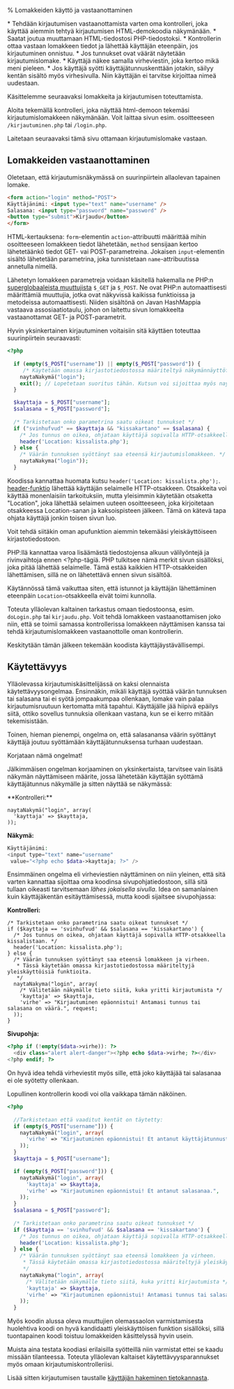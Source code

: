 % Lomakkeiden käyttö ja vastaanottaminen
<!-- order: 5 -->
<!-- tags: viikko3-php -->

<summary>
* Tehdään kirjautumisen vastaanottamista varten oma kontrolleri, joka käyttää aiemmin tehtyä kirjautumisen HTML-demokoodia näkymänään.
    * Saatat joutua muuttamaan HTML-tiedostosi PHP-tiedostoksi.
* Kontrollerin ottaa vastaan lomakkeen tiedot ja lähettää käyttäjän eteenpäin, jos kirjautuminen onnistuu.
* Jos tunnukset ovat väärät näytetään kirjautumislomake.
    * Käyttäjä näkee samalla virheviestin, joka kertoo mikä meni pieleen.
    * Jos käyttäjä syötti käyttäjätunnuskenttään jotakin, säilyy kentän sisältö myös virhesivulla. Niin käyttäjän ei tarvitse kirjoittaa nimeä uudestaan.
</summary>

Käsittelemme seuraavaksi lomakkeita ja kirjautumisen toteuttamista.

Aloita tekemällä kontrolleri, joka näyttää
html-demoon tekemäsi kirjautumislomakkeen
näkymänään. 
Voit laittaa sivun esim. osoitteeseen `/kirjautuminen.php`
tai `/login.php`. 

Laitetaan seuraavaksi tämä sivu ottamaan kirjautumislomake vastaan.

## Lomakkeiden vastaanottaminen

Oletetaan, että kirjautumisnäkymässä on suurinpiirtein allaolevan tapainen lomake.

~~~html
<form action="login" method="POST">
Käyttäjänimi: <input type="text" name="username" />
Salasana: <input type="password" name="password" />
<button type="submit">Kirjaudu</button>
</form>
~~~

HTML-kertauksena: `form`-elementin `action`-attribuutti määrittää 
mihin osoitteeseen lomakkeen tiedot lähetetään, 
`method` sensijaan kertoo lähetetäänkö tiedot GET- vai POST-parametreina.
Jokaisen `input`-elementin sisältö lähetetään parametrina, 
joka tunnistetaan `name`-attribuutissa annetulla nimellä.

Lähetetyn lomakkeen parametreja voidaan käsitellä hakemalla ne 
PHP:n [superglobaaleista muuttujista](http://php.net/manual/en/language.variables.superglobals.php)
`$_GET` ja `$_POST`. Ne ovat PHP:n automaattisesti määrittämiä muuttujia, jotka
ovat näkyvissä kaikissa funktioissa ja metodeissa automaattisesti.
Niiden sisältönä on Javan HashMappia vastaava assosiaatiotaulu, 
johon on laitettu sivun lomakkeelta vastaanottamat
GET- ja POST-parametrit.

Hyvin yksinkertainen kirjautuminen voitaisiin sitä käyttäen toteuttaa suurinpiirtein seuraavasti:

~~~php
<?php
  
  if (empty($_POST["username"]) || empty($_POST["password"]) {
     /* Käytetään omassa kirjastotiedostossa määriteltyä näkymännäyttöfunktioita */
    naytaNakymä("login");
    exit(); // Lopetetaan suoritus tähän. Kutsun voi sijoittaa myös naytaNakyma-funktioon, niin sitä ei tarvitse toistaa joka paikassa
  }

  $kayttaja = $_POST["username"];
  $salasana = $_POST["password"];
  
  /* Tarkistetaan onko parametrina saatu oikeat tunnukset */
  if ("svinhufvud" == $kayttaja && "kissakartano" == $salasana) {
    /* Jos tunnus on oikea, ohjataan käyttäjä sopivalla HTTP-otsakkeella kissalistaan. */
    header('Location: kissalista.php');
  } else {
    /* Väärän tunnuksen syöttänyt saa eteensä kirjautumislomakkeen. */
    naytaNakyma("login"));
  }
~~~

Koodissa kannattaa huomata kutsu `header('Location: kissalista.php');`.
[header-funktio](http://php.net/manual/en/function.header.php)
lähettää käyttäjän selaimelle HTTP-otsakkeen.
Otsakkeita voi käyttää monenlaisiin tarkoituksiin, mutta yleisimmin käytetään otsaketta "Location", 
joka lähettää selaimen uuteen osoitteeseen, joka kirjoitetaan otsakkeessa Location-sanan ja kaksoispisteen jälkeen.
Tämä on kätevä tapa ohjata käyttäjä jonkin toisen sivun luo.

Voit tehdä siitäkin oman apufunktion aiemmin tekemääsi yleiskäyttöiseen kirjastotiedostoon.

<alert>

PHP:llä kannattaa varoa lisäämästä tiedostojensa alkuun välilyöntejä 
ja rivinvaihtoja ennen &lt;?php-tägiä. PHP tulkitsee nämä merkit
sivun sisällöksi, joka pitää lähettää selaimelle. 
Tämä estää kaikkien HTTP-otsakkeiden lähettämisen, 
sillä ne on lähetettävä ennen sivun sisältöä.

Käytännössä tämä vaikuttaa siten, että istunnot 
ja käyttäjän lähettäminen eteenpäin `Location`-otsakkeella
eivät toimi kunnolla.

</alert>

Toteuta ylläolevan kaltainen tarkastus omaan tiedostoonsa, esim. `doLogin.php` tai `kirjaudu.php`. 
Voit tehdä lomakkeen vastaanottamisen joko niin, että se toimii samassa kontrollerissa lomakkeen näyttämisen kanssa tai tehdä
kirjautumislomakkeen vastaanottolle oman kontrollerin. 

Keskitytään tämän jälkeen tekemään koodista käyttäjäystävällisempi.

## Käytettävyys

Ylläolevassa kirjautumiskäsittelijässä on kaksi olennaista käytettävyysongelmaa.
Ensinnäkin, mikäli käyttäjä syöttää väärän tunnuksen tai salasana tai ei syötä jompaakumpaa ollenkaan, lomake vain palaa kirjautumisruutuun
kertomatta mitä tapahtui. 
Käyttäjälle jää hiipivä epäilys siitä, ottiko sovellus tunnuksia ollenkaan vastana, kun se ei kerro mitään tekemisistään.

Toinen, hieman pienempi, ongelma on, että salasanansa väärin syöttänyt käyttäjä joutuu syöttämään käyttäjätunnuksensa turhaan uudestaan.

Korjataan nämä ongelmat!

Jälkimmäisen ongelman korjaaminen on yksinkertaista, tarvitsee vain lisätä
näkymän näyttämiseen määrite, jossa lähetetään
käyttäjän syöttämä käyttäjätunnus näkymälle ja sitten näyttää se
näkymässä:

<sidebyside>
<column size="5">
**Kontrolleri:**

~~~inlinephp
naytaNakymä("login", array(
  'kayttaja' => $kayttaja,
));
~~~

</column>
<column size="7">

**Näkymä:**

~~~php
Käyttäjänimi:
<input type="text" name="username" 
 value="<?php echo $data->kayttaja; ?>" />
~~~

</column>
</sidebyside>

Ensimmäinen ongelma eli virheviestien näyttäminen on niin yleinen, että
sitä varten kannattaa sijoittaa oma koodinsa sivupohjatiedostoon,
sillä sitä tullaan oikeasti tarvitsemaan *lähes jokaisella sivulla*.
Idea on samanlainen kuin käyttäjäkentän esitäyttämisessä, mutta 
koodi sijaitsee sivupohjassa:

**Kontrolleri:**

~~~inlinephp
/* Tarkistetaan onko parametrina saatu oikeat tunnukset */
if ($kayttaja == 'svinhufvud' && $salasana == 'kissakartano') {
  /* Jos tunnus on oikea, ohjataan käyttäjä sopivalla HTTP-otsakkeella kissalistaan. */
  header('Location: kissalista.php');
} else {
  /* Väärän tunnuksen syöttänyt saa eteensä lomakkeen ja virheen.
   * Tässä käytetään omassa kirjastotiedostossa määriteltyjä yleiskäyttöisiä funktioita.
   */
  naytaNakyma("login", array(
    /* Välitetään näkymälle tieto siitä, kuka yritti kirjautumista */
    'kayttaja' => $kayttaja,
    'virhe' => "Kirjautuminen epäonnistui! Antamasi tunnus tai salasana on väärä.", request;
  ));
}
~~~

**Sivupohja:**

~~~php
<?php if (!empty($data->virhe)): ?>
  <div class="alert alert-danger"><?php echo $data->virhe; ?></div>
<?php endif; ?>
~~~

On hyvä idea tehdä virheviestit myös sille, että joko
käyttäjää tai salasanaa ei ole syötetty ollenkaan.

Lopullinen kontrollerin koodi voi olla vaikkapa tämän näköinen.

~~~php
<?php
  
  //Tarkistetaan että vaaditut kentät on täytetty:
  if (empty($_POST["username"])) {
    naytaNakymä("login", array(
      'virhe' => "Kirjautuminen epäonnistui! Et antanut käyttäjätunnusta.",
    ));
  }
  $kayttaja = $_POST["username"];

  if (empty($_POST["password"])) {
    naytaNakymä("login", array(
      'kayttaja' => $kayttaja,
      'virhe' => "Kirjautuminen epäonnistui! Et antanut salasanaa.",
    ));
  }
  $salasana = $_POST["password"];
  
  /* Tarkistetaan onko parametrina saatu oikeat tunnukset */
  if ($kayttaja == 'svinhufvud' && $salasana == 'kissakartano') {
    /* Jos tunnus on oikea, ohjataan käyttäjä sopivalla HTTP-otsakkeella kissalistaan. */
    header('Location: kissalista.php');
  } else {
    /* Väärän tunnuksen syöttänyt saa eteensä lomakkeen ja virheen.
     * Tässä käytetään omassa kirjastotiedostossa määriteltyjä yleiskäyttöisiä funktioita.
     */
    naytaNakyma("login", array(
      /* Välitetään näkymälle tieto siitä, kuka yritti kirjautumista */
      'kayttaja' => $kayttaja,
      'virhe' => "Kirjautuminen epäonnistui! Antamasi tunnus tai salasana on väärä.", request;
    ));
  }
~~~



Myös koodin alussa oleva muuttujien olemassaolon varmistamisesta huolehtiva koodi
on hyvä kandidaatti yleiskäyttöisen funktion sisällöksi,
sillä tuontapainen koodi toistuu lomakkeiden käsittelyssä hyvin usein.

<alert>
Muista aina testata koodiasi erilaisilla syötteillä niin varmistat ettei se kaadu missään tilanteessa.
</alert>

<next>
Toteuta ylläolevan kaltaiset käytettävyysparannukset myös omaan kirjautumiskontrolleriisi.

Lisää sitten kirjautumisen taustalle [käyttäjän hakeminen tietokannasta](mallit_tiedonhaku.html).
</next>
